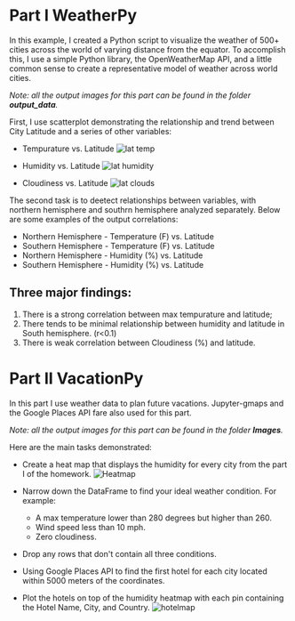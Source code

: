 # Part I WeatherPy
In this example, I created a Python script to visualize the weather of 500+ cities across the world of varying distance from the equator. To accomplish this, I use a simple Python library, the OpenWeatherMap API, and a little common sense to create a representative model of weather across world cities.

*Note: all the output images for this part can be found in the folder **output_data**.*

First, I use scatterplot demonstrating the relationship and trend between City Latitude and a series of other variables:
* Tempurature vs. Latitude
![lat temp](https://user-images.githubusercontent.com/50465138/95774956-6dfbb080-0c8f-11eb-88d0-76c4d41be6bc.png)

* Humidity vs. Latitude
![lat humidity](https://user-images.githubusercontent.com/50465138/95774953-6cca8380-0c8f-11eb-878e-00c5280020a6.png)

* Cloudiness vs. Latitude
![lat clouds](https://user-images.githubusercontent.com/50465138/95774951-6c31ed00-0c8f-11eb-9908-c4964906e67b.png)

The second task is to deetect relationships between variables, with northern hemisphere and southrn hemisphere analyzed separately. 
Below are some examples of the output correlations:
* Northern Hemisphere - Temperature (F) vs. Latitude
* Southern Hemisphere - Temperature (F) vs. Latitude
* Northern Hemisphere - Humidity (%) vs. Latitude
* Southern Hemisphere - Humidity (%) vs. Latitude


## Three major findings:
1. There is a strong correlation between max tempurature and latitude;
2. There tends to be minimal relationship between humidity and latitude in South hemisphere. (r<0.1)
3. There is weak correlation between Cloudiness (%) and latitude.


# Part II VacationPy
In this part I use weather data to plan future vacations. Jupyter-gmaps and the Google Places API fare also used for this part.

*Note: all the output images for this part can be found in the folder **Images**.*

Here are the main tasks demonstrated:
* Create a heat map that displays the humidity for every city from the part I of the homework.
![Heatmap](https://user-images.githubusercontent.com/50465138/95775198-f7ab7e00-0c8f-11eb-8d8f-1bac0bf6a3f3.png)

* Narrow down the DataFrame to find your ideal weather condition. For example:
  * A max temperature lower than 280 degrees but higher than 260.
  * Wind speed less than 10 mph.
  * Zero cloudiness.

* Drop any rows that don't contain all three conditions. 
* Using Google Places API to find the first hotel for each city located within 5000 meters of the coordinates.
* Plot the hotels on top of the humidity heatmap with each pin containing the Hotel Name, City, and Country.
![hotelmap](https://user-images.githubusercontent.com/50465138/95775204-f8dcab00-0c8f-11eb-9134-2e687c303e65.png)
